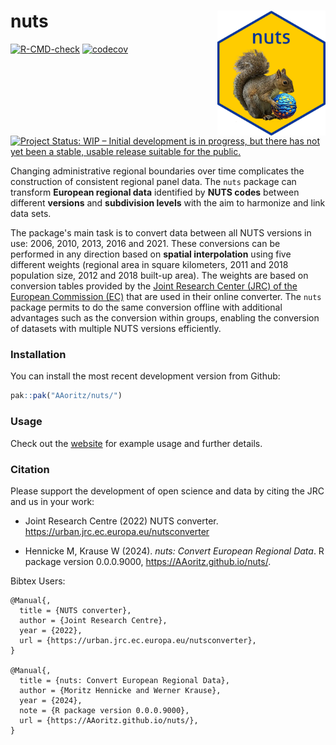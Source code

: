 # nuts <img src="man/figures/logo.png" align="right" height="200"/>

  <!-- badges: start -->
  [![R-CMD-check](https://github.com/AAoritz/nuts/actions/workflows/R-CMD-check.yaml/badge.svg)](https://github.com/AAoritz/nuts/actions/workflows/R-CMD-check.yaml)
  [![codecov](https://codecov.io/gh/AAoritz/nuts/graph/badge.svg?token=UXSUFJOD2U)](https://codecov.io/gh/AAoritz/nuts)
  [![Project Status: WIP – Initial development is in progress, but there has not yet been a stable, usable release suitable for the public.](https://www.repostatus.org/badges/latest/wip.svg)](https://www.repostatus.org/#wip)
  <!-- badges: end -->

Changing administrative regional boundaries over time complicates the construction of consistent regional panel data. The `nuts` package can transform **European regional data** identified by **NUTS codes** between different **versions** and **subdivision levels** with the aim to harmonize and link data sets. 

The package's main task is to convert data between all NUTS versions in use: 2006, 2010, 2013, 2016 and 2021. These conversions can be performed in any direction based on **spatial interpolation** using five different weights (regional area in square kilometers, 2011 and 2018 population size, 2012 and 2018 built-up area). The weights are based on conversion tables provided by the [Joint Research Center (JRC) of the European Commission (EC)](<https://urban.jrc.ec.europa.eu/nutsconverter/#/>) that are used in their online converter. The `nuts` package permits to do the same conversion offline with additional advantages such as the conversion within groups, enabling the conversion of datasets with multiple NUTS versions efficiently.

### Installation

You can install the most recent development version from Github:

``` r
pak::pak("AAoritz/nuts/")
```

### Usage

Check out the [website](https://aaoritz.github.io/nuts/articles/nuts-vignette.html) for example usage and further details.

### Citation

Please support the development of open science and data by citing the JRC and us in your work:

-   Joint Research Centre (2022) NUTS converter. <https://urban.jrc.ec.europa.eu/nutsconverter>

-   Hennicke M, Krause W (2024). _nuts: Convert European Regional Data_. R package version 0.0.0.9000, <https://AAoritz.github.io/nuts/>.


Bibtex Users:

```         
@Manual{,
  title = {NUTS converter},
  author = {Joint Research Centre},
  year = {2022},
  url = {https://urban.jrc.ec.europa.eu/nutsconverter},
}

@Manual{,
  title = {nuts: Convert European Regional Data},
  author = {Moritz Hennicke and Werner Krause},
  year = {2024},
  note = {R package version 0.0.0.9000},
  url = {https://AAoritz.github.io/nuts/},
}
```